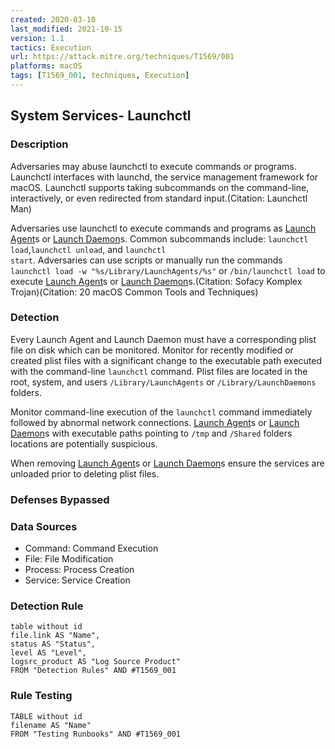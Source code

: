 ```yaml
---
created: 2020-03-10
last_modified: 2021-10-15
version: 1.1
tactics: Execution
url: https://attack.mitre.org/techniques/T1569/001
platforms: macOS
tags: [T1569_001, techniques, Execution]
---
```


## System Services- Launchctl

### Description

Adversaries may abuse launchctl to execute commands or programs. Launchctl interfaces with launchd, the service management framework for macOS. Launchctl supports taking subcommands on the command-line, interactively, or even redirected from standard input.(Citation: Launchctl Man)

Adversaries use launchctl to execute commands and programs as [Launch Agent](https://attack.mitre.org/techniques/T1543/001)s or [Launch Daemon](https://attack.mitre.org/techniques/T1543/004)s. Common subcommands include: <code>launchctl load</code>,<code>launchctl unload</code>, and <code>launchctl start</code>. Adversaries can use scripts or manually run the commands <code>launchctl load -w "%s/Library/LaunchAgents/%s"</code> or <code>/bin/launchctl load</code> to execute [Launch Agent](https://attack.mitre.org/techniques/T1543/001)s or [Launch Daemon](https://attack.mitre.org/techniques/T1543/004)s.(Citation: Sofacy Komplex Trojan)(Citation: 20 macOS Common Tools and Techniques)


### Detection

Every Launch Agent and Launch Daemon must have a corresponding plist file on disk which can be monitored. Monitor for recently modified or created plist files with a significant change to the executable path executed with the command-line <code>launchctl</code> command. Plist files are located in the root, system, and users <code>/Library/LaunchAgents</code> or <code>/Library/LaunchDaemons</code> folders. 

Monitor command-line execution of the <code>launchctl</code> command immediately followed by abnormal network connections. [Launch Agent](https://attack.mitre.org/techniques/T1543/001)s or [Launch Daemon](https://attack.mitre.org/techniques/T1543/004)s with executable paths pointing to <code>/tmp</code> and <code>/Shared</code> folders locations are potentially suspicious. 

When removing [Launch Agent](https://attack.mitre.org/techniques/T1543/001)s or [Launch Daemon](https://attack.mitre.org/techniques/T1543/004)s ensure the services are unloaded prior to deleting plist files.

### Defenses Bypassed



### Data Sources

  - Command: Command Execution
  -  File: File Modification
  -  Process: Process Creation
  -  Service: Service Creation
### Detection Rule

```dataview
table without id
file.link AS "Name",
status AS "Status",
level AS "Level",
logsrc_product AS "Log Source Product"
FROM "Detection Rules" AND #T1569_001
```

### Rule Testing

```dataview
TABLE without id
filename AS "Name"
FROM "Testing Runbooks" AND #T1569_001
```
